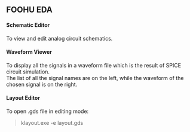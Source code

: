 ## FOOHU EDA

#### Schematic Editor
To view and edit analog circuit schematics.  

#### Waveform Viewer
To display all the signals in a waveform file which is the result of SPICE circuit simulation.  
The list of all the signal names are on the left, while the waveform of the chosen signal is on the right.  

#### Layout Editor
To open .gds file in editing mode:  
> klayout.exe -e layout.gds
